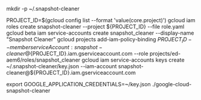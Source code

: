 mkdir -p ~/.snapshot-cleaner

PROJECT_ID=$(gcloud config list --format 'value(core.project)')
gcloud iam roles create snapshot-cleaner --project ${PROJECT_ID} --file role.yaml
gcloud beta iam service-accounts create snapshot_cleaner --display-name "Snapshot Cleaner"
gcloud projects add-iam-policy-binding ${PROJECT_ID} --member serviceAccount:snapshot-cleaner@${PROJECT_ID}.iam.gserviceaccount.com --role projects/ed-aem6/roles/snapshot_cleaner
gcloud iam service-accounts keys create ~/.snapshot-cleaner/key.json --iam-account snapshot-cleaner@${PROJECT_ID}.iam.gserviceaccount.com

export GOOGLE_APPLICATION_CREDENTIALS=~/key.json
./google-cloud-snapshot-cleaner
